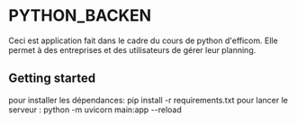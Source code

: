 # PYTHON_BACKEN
Ceci est application fait dans le cadre du cours de python d'efficom. Elle permet à des entreprises et des utilisateurs de gérer leur planning. 

## Getting started
pour installer les dépendances: pip install -r requirements.txt
pour lancer le serveur : python -m uvicorn main:app --reload